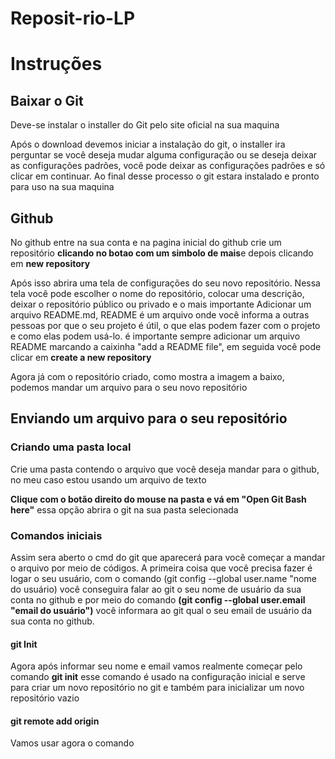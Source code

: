 # Reposit-rio-LP
<h1>Instruções</h1>

<h2>Baixar o Git</h2>
<p>Deve-se instalar o installer do Git pelo site oficial na sua maquina</p>
<p>Após o download devemos iniciar a instalação do git, o installer ira perguntar se você deseja mudar alguma configuração ou se deseja deixar as configurações padrões, você pode deixar as configurações padrões e só clicar em continuar. Ao final desse processo o git estara instalado e pronto para uso na sua maquina</p>

<h2>Github</h2>

  <p>No github entre na sua conta e na pagina inicial do github crie um repositório <strong>clicando no botao com um simbolo de       mais</strong>e depois clicando em <strong>new repository</strong></p>

  
   <p>Após isso abrira uma tela de configurações do seu novo repositório. Nessa tela você pode escolher o nome do repositório, 
   colocar uma descrição, deixar o repositório público ou privado e o mais importante Adicionar um arquivo README.md, README é       um arquivo onde você informa a outras pessoas por que o seu projeto é útil, o que elas podem fazer com o projeto e como elas      podem usá-lo. é importante sempre adicionar um arquivo README marcando a caixinha "add a README file", em seguida você pode       clicar em <strong>create a new repository</strong> </p>

  <p>Agora já com o repositório criado, como mostra a imagem a baixo, podemos mandar um arquivo para o seu novo repositório</p>

<h2>Enviando um arquivo para o seu repositório</h2>
  <h3>Criando uma pasta local</h3>
   <p>Crie uma pasta contendo o arquivo que você deseja mandar para o github, no meu caso estou usando um arquivo de texto</p>

  <p> <strong>Clique com o botão direito do mouse na pasta e vá em "Open Git Bash here"</strong> essa opção abrira o git na sua pasta selecionada</p>

<h3>Comandos iniciais</h3>
  <p>Assim sera aberto o cmd do git que aparecerá para você começar a mandar o arquivo por meio de códigos.
   A primeira coisa que você precisa fazer é logar o seu usuário, com o comando <stong>(git config --global user.name "nome do usuário)</stong> você conseguira falar ao git o seu nome de usuário da sua conta no github e por meio do comando <strong>(git config --global user.email "email do usuário")</strong> você informara ao git qual o seu email de usuário da sua conta no github.
 </p>

 <h4>git Init</h4>
  <p>Agora após informar seu nome e email vamos realmente começar pelo comando <strong>git init</strong> esse comando é usado na configuração inicial e serve para criar um novo repositório no git e também para inicializar um novo repositório vazio</p>

<h4>git remote add origin</h4>
  <p>Vamos usar agora o comando </p>

 
  
  

